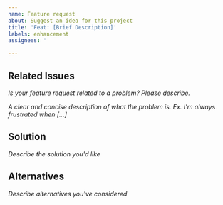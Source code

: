 ```yaml
---
name: Feature request
about: Suggest an idea for this project
title: 'Feat: [Brief Description]'
labels: enhancement
assignees: ''

---
```


## Related Issues

*Is your feature request related to a problem? Please describe.*

*A clear and concise description of what the problem is. Ex. I'm always frustrated when [...]*

## Solution
*Describe the solution you'd like*

## Alternatives
*Describe alternatives you've considered*
